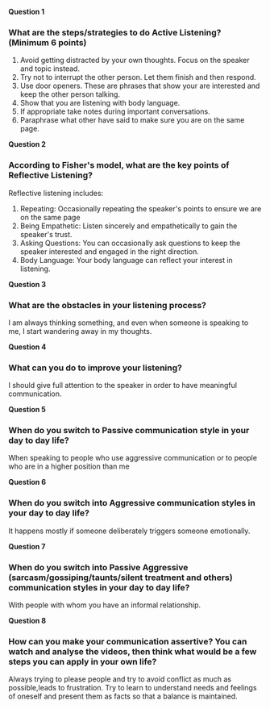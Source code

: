 **Question 1**
### What are the steps/strategies to do Active Listening? (Minimum 6 points)
1. Avoid getting distracted by your own thoughts. Focus on the speaker and topic instead.
2. Try not to interrupt the other person. Let them finish and then respond.
3. Use door openers. These are phrases that show your are interested and keep the other person talking.
4. Show that you are listening with body language.
5. If appropriate take notes during important conversations.
6. Paraphrase what other have said to make sure you are on the same page.

**Question 2**
### According to Fisher's model, what are the key points of Reflective Listening?
Reflective listening includes:
1. Repeating: Occasionally repeating the speaker's points to ensure we are on the same page
2. Being Empathetic: Listen sincerely and empathetically to gain the speaker's trust.
3. Asking Questions: You can occasionally ask questions to keep the speaker interested and engaged in the right direction.
4. Body Language: Your body language can reflect your interest in listening.

**Question 3**
### What are the obstacles in your listening process?
I am always thinking something, and even when someone is speaking to me, I start wandering away in my thoughts.

**Question 4**
### What can you do to improve your listening?
I should give full attention to the speaker in order to have meaningful communication.

**Question 5**
### When do you switch to Passive communication style in your day to day life?
When speaking to people who use aggressive communication or to people who are in a higher position than me

**Question 6**
### When do you switch into Aggressive communication styles in your day to day life?
It happens mostly if someone deliberately triggers someone emotionally.

**Question 7**
### When do you switch into Passive Aggressive (sarcasm/gossiping/taunts/silent treatment and others) communication styles in your day to day life?
With people with whom you have an informal relationship.

**Question 8**
### How can you make your communication assertive? You can watch and analyse the videos, then think what would be a few steps you can apply in your own life?
Always trying to please people and try to avoid conflict as much as possible,leads to frustration.
Try to learn to understand needs and feelings of oneself and present them as facts so that a balance is maintained.
